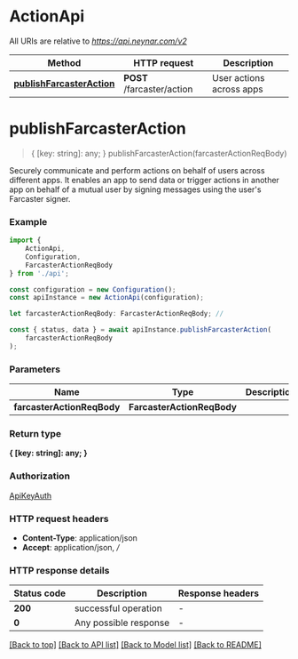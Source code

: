 # ActionApi

All URIs are relative to *https://api.neynar.com/v2*

|Method | HTTP request | Description|
|------------- | ------------- | -------------|
|[**publishFarcasterAction**](#publishfarcasteraction) | **POST** /farcaster/action | User actions across apps|

# **publishFarcasterAction**
> { [key: string]: any; } publishFarcasterAction(farcasterActionReqBody)

Securely communicate and perform actions on behalf of users across different apps. It enables an app to send data or trigger actions in another app on behalf of a mutual user by signing messages using the user\'s Farcaster signer.

### Example

```typescript
import {
    ActionApi,
    Configuration,
    FarcasterActionReqBody
} from './api';

const configuration = new Configuration();
const apiInstance = new ActionApi(configuration);

let farcasterActionReqBody: FarcasterActionReqBody; //

const { status, data } = await apiInstance.publishFarcasterAction(
    farcasterActionReqBody
);
```

### Parameters

|Name | Type | Description  | Notes|
|------------- | ------------- | ------------- | -------------|
| **farcasterActionReqBody** | **FarcasterActionReqBody**|  | |


### Return type

**{ [key: string]: any; }**

### Authorization

[ApiKeyAuth](../README.md#ApiKeyAuth)

### HTTP request headers

 - **Content-Type**: application/json
 - **Accept**: application/json, */*


### HTTP response details
| Status code | Description | Response headers |
|-------------|-------------|------------------|
|**200** | successful operation |  -  |
|**0** | Any possible response |  -  |

[[Back to top]](#) [[Back to API list]](../README.md#documentation-for-api-endpoints) [[Back to Model list]](../README.md#documentation-for-models) [[Back to README]](../README.md)


